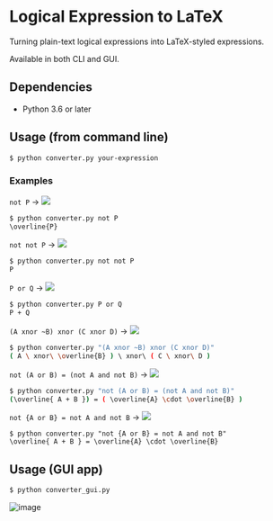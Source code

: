 # Logical Expression to LaTeX

Turning plain-text logical expressions into LaTeX-styled expressions.

Available in both CLI and GUI.

## Dependencies

- Python 3.6 or later

## Usage (from command line)

```sh
$ python converter.py your-expression
```

### Examples

`not P` ->  <img style="background: white" src="https://render.githubusercontent.com/render/math?math={\overline{P}}">

```sh
$ python converter.py not P
\overline{P}
```

`not not P` -> <img style="background: white" src="https://render.githubusercontent.com/render/math?math={P}">

```sh
$ python converter.py not not P
P
```

`P or Q` -> <img style="background: white" src="https://render.githubusercontent.com/render/math?math={P %2B Q}">

```sh
$ python converter.py P or Q
P + Q
```

`(A xnor ~B) xnor (C xnor D)` -> <img style="background: white" src="https://render.githubusercontent.com/render/math?math={( A \ xnor\ \overline{B} ) \ xnor\ ( C \ xnor\ D )}">

```sh
$ python converter.py "(A xnor ~B) xnor (C xnor D)"
( A \ xnor\ \overline{B} ) \ xnor\ ( C \ xnor\ D )
```

`not (A or B) = (not A and not B)` -> <img style="background: white" src="https://render.githubusercontent.com/render/math?math={(\overline{ A %2B B }) = ( \overline{A} \cdot \overline{B} )}">

```sh
$ python converter.py "not (A or B) = (not A and not B)"
(\overline{ A + B }) = ( \overline{A} \cdot \overline{B} )
```
`not {A or B} = not A and not B` -> <img style="background: white" src="https://render.githubusercontent.com/render/math?math={\overline{ A %2B B } = \overline{A} \cdot \overline{B}}">

```
$ python converter.py "not {A or B} = not A and not B"
\overline{ A + B } = \overline{A} \cdot \overline{B}
```

## Usage (GUI app)

```sh
$ python converter_gui.py
```

![image](https://user-images.githubusercontent.com/75237455/138011733-9f40f851-6d5d-4fc4-bbc4-8174a6fcdf2f.png)
